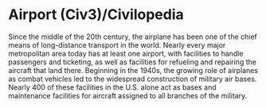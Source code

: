 # Airport (Civ3)/Civilopedia

Since the middle of the 20th century, the airplane has been one of the chief means of long-distance transport in the world. Nearly every major metropolitan area today has at least one airport, with facilities to handle passengers and ticketing, as well as facilities for refueling and repairing the aircraft that land there. Beginning in the 1940s, the growing role of airplanes as combat vehicles led to the widespread construction of military air bases. Nearly 400 of these facilities in the U.S. alone act as bases and maintenance facilities for aircraft assigned to all branches of the military.